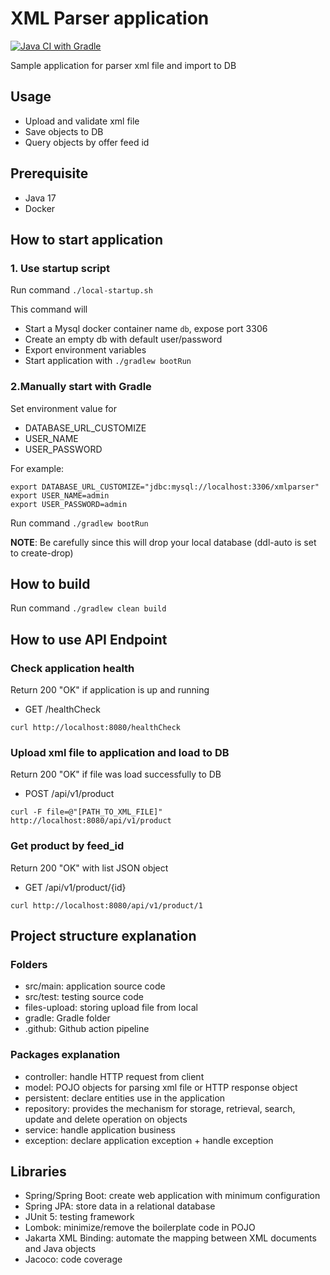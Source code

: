 # XML Parser application
[![Java CI with Gradle](https://github.com/Snaacker/xml-parser/actions/workflows/gradle.yml/badge.svg)](https://github.com/Snaacker/xml-parser/actions/workflows/gradle.yml)

Sample application for parser xml file and import to DB
## Usage
- Upload and validate xml file
- Save objects to DB
- Query objects by offer feed id

## Prerequisite
- Java 17
- Docker

## How to start application
### 1. Use startup script
Run command ```./local-startup.sh```

This command will
- Start a Mysql docker container name `db`, expose port 3306
- Create an empty db with default user/password
- Export environment variables
- Start application with ```./gradlew bootRun```

### 2.Manually start with Gradle
Set environment value for
- DATABASE_URL_CUSTOMIZE
- USER_NAME
- USER_PASSWORD

For example:
```
export DATABASE_URL_CUSTOMIZE="jdbc:mysql://localhost:3306/xmlparser"
export USER_NAME=admin
export USER_PASSWORD=admin
```
Run command ```./gradlew bootRun```

**NOTE**: Be carefully since this will drop your local database (ddl-auto is set to create-drop)
## How to build
Run command ```./gradlew clean build```

## How to use API Endpoint

### Check application health
Return 200 "OK" if application is up and running
- GET /healthCheck

```
curl http://localhost:8080/healthCheck
```
### Upload xml file to application and load to DB
Return 200 "OK" if file was load successfully to DB
- POST /api/v1/product

```
curl -F file=@"[PATH_TO_XML_FILE]" http://localhost:8080/api/v1/product
 ```
### Get product by feed_id
Return 200 "OK" with list JSON object
- GET /api/v1/product/{id}

```
curl http://localhost:8080/api/v1/product/1
```
## Project structure explanation
### Folders
- src/main: application source code
- src/test: testing source code
- files-upload: storing upload file from local
- gradle: Gradle folder
- .github: Github action pipeline

### Packages explanation
- controller: handle HTTP request from client
- model: POJO objects for parsing xml file or HTTP response object
- persistent: declare entities use in the application
- repository: provides the mechanism for storage, retrieval, search, update and delete operation on objects
- service: handle application business
- exception: declare application exception + handle exception

## Libraries
- Spring/Spring Boot: create web application with minimum configuration
- Spring JPA: store data in a relational database
- JUnit 5: testing framework
- Lombok: minimize/remove the boilerplate code in POJO
- Jakarta XML Binding: automate the mapping between XML documents and Java objects
- Jacoco: code coverage

